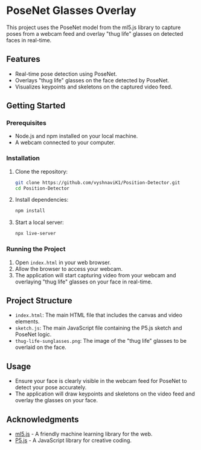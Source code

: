 # PoseNet Glasses Overlay

This project uses the PoseNet model from the ml5.js library to capture poses from a webcam feed and overlay "thug life" glasses on detected faces in real-time.

## Features
- Real-time pose detection using PoseNet.
- Overlays "thug life" glasses on the face detected by PoseNet.
- Visualizes keypoints and skeletons on the captured video feed.

## Getting Started

### Prerequisites
- Node.js and npm installed on your local machine.
- A webcam connected to your computer.

### Installation
1. Clone the repository:
    ```sh
    git clone https://github.com/vyshnaviK1/Position-Detector.git
    cd Position-Detector
    ```

2. Install dependencies:
    ```sh
    npm install
    ```

3. Start a local server:
    ```sh
    npx live-server
    ```

### Running the Project
1. Open `index.html` in your web browser.
2. Allow the browser to access your webcam.
3. The application will start capturing video from your webcam and overlaying "thug life" glasses on your face in real-time.

## Project Structure
- `index.html`: The main HTML file that includes the canvas and video elements.
- `sketch.js`: The main JavaScript file containing the P5.js sketch and PoseNet logic.
- `thug-life-sunglasses.png`: The image of the "thug life" glasses to be overlaid on the face.

## Usage
- Ensure your face is clearly visible in the webcam feed for PoseNet to detect your pose accurately.
- The application will draw keypoints and skeletons on the video feed and overlay the glasses on your face.

## Acknowledgments
- [ml5.js](https://ml5js.org/) - A friendly machine learning library for the web.
- [P5.js](https://p5js.org/) - A JavaScript library for creative coding.
